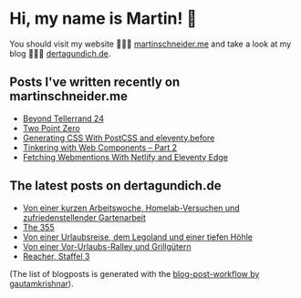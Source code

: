 # Hi, my name is Martin! 👋 
You should visit my website 👨🏼‍💻  [martinschneider.me](https://martinschneider.me) and take a look at my blog 🤷🏼‍♂️ [dertagundich.de](https://www.dertagundich.de).

## Posts I've written recently on martinschneider.me
<!-- MSME-POST-LIST:START -->
- [Beyond Tellerrand 24](https://martinschneider.me/articles/beyond-tellerrand-24/)
- [Two Point Zero](https://martinschneider.me/articles/two-point-zero/)
- [Generating CSS With PostCSS and eleventy.before](https://martinschneider.me/articles/generating-css-with-postcss-and-eleventy-before/)
- [Tinkering with Web Components – Part 2](https://martinschneider.me/articles/tinkering-with-web-components-part-2/)
- [Fetching Webmentions With Netlify and Eleventy Edge](https://martinschneider.me/articles/fetching-webmentions-with-netlify-and-eleventy-edge/)
<!-- MSME-POST-LIST:END -->

## The latest posts on dertagundich.de
<!-- DTUI-POST-LIST:START -->
- [Von einer kurzen Arbeitswoche, Homelab-Versuchen und zufriedenstellender Gartenarbeit](https://www.dertagundich.de/2025/05/von-einer-kurzen-arbeitswoche-homelab-versuchen-und-zufriedenstellender-gartenarbeit)
- [The 355](https://www.dertagundich.de/2025/05/the-355)
- [Von einer Urlaubsreise, dem Legoland und einer tiefen Höhle](https://www.dertagundich.de/2025/04/von-einer-urlaubsreise-dem-legoland-und-einer-tiefen-hohle)
- [Von einer Vor-Urlaubs-Ralley und Grillgütern](https://www.dertagundich.de/2025/04/von-einer-vor-urlaubs-ralley-und-grillgutern)
- [Reacher, Staffel 3](https://www.dertagundich.de/2025/04/reacher-staffel-3)
<!-- DTUI-POST-LIST:END -->

(The list of blogposts is generated with the [blog-post-workflow by gautamkrishnar](https://github.com/gautamkrishnar/blog-post-workflow)).
